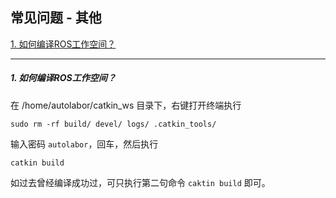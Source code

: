 ## 常见问题 - 其他

<a href="/usedoc/navigationKit2/common/q_a/doc4#nav2">1. 如何编译ROS工作空间？</a>

***

<h5 id="1">1. 如何编译ROS工作空间？</h5>

在 /home/autolabor/catkin_ws 目录下，右键打开终端执行

`sudo rm -rf build/ devel/ logs/ .catkin_tools/`

输入密码 `autolabor`，回车，然后执行

`catkin build`

如过去曾经编译成功过，可只执行第二句命令 `caktin build` 即可。



